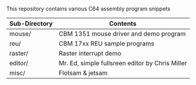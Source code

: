 This repository contains various C64 assembly program snippets

| Sub-Directory | Contents                                        |
| ------------- | ----------------------------------------------- |
| mouse/        | CBM 1351 mouse driver and demo program          |
| reu/          | CBM 17xx REU sample programs                    |
| raster/       | Raster interrupt demo                           |
| editor/       | Mr. Ed, simple fullsreen editor by Chris Miller |
| misc/         | Flotsam & jetsam                                |
